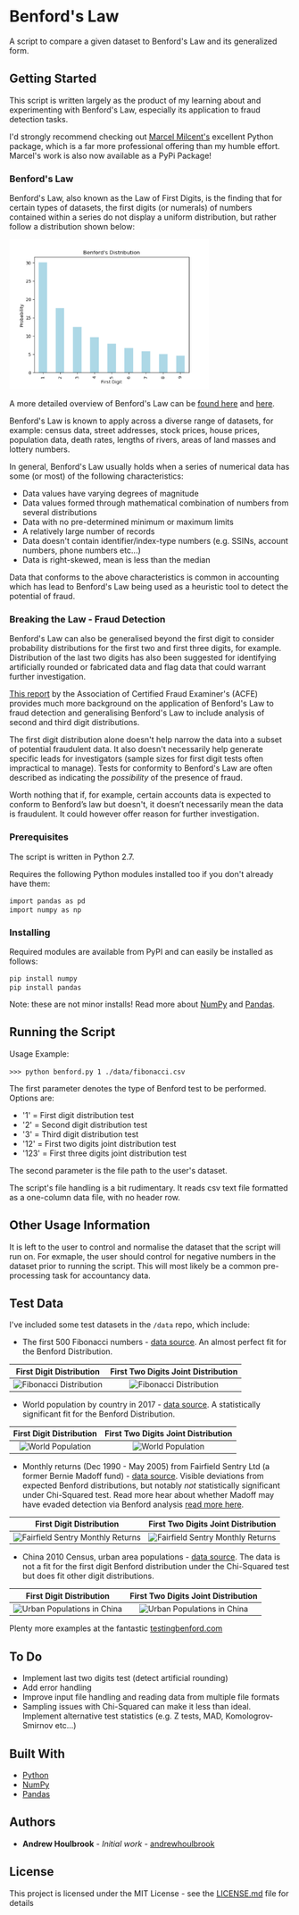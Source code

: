 # Benford's Law

A script to compare a given dataset to Benford's Law and its generalized form.

## Getting Started

This script is written largely as the product of my learning about and experimenting with Benford's Law, especially its application to fraud detection tasks.  

I'd strongly recommend checking out [Marcel Milcent's](https://github.com/milcent/benford_py/blob/master/Demo.ipynb) excellent Python package, which is a far more professional offering than my humble effort. Marcel's work is also now available as a PyPi Package!  

### Benford's Law

Benford's Law, also known as the Law of First Digits, is the finding that for certain types of datasets, the first digits (or numerals) of numbers contained within a series do not display a uniform distribution, but rather follow a distribution shown below:

![Benford Distribution](/doc/benford_dist.png)

A more detailed overview of Benford's Law can be [found here](http://mathworld.wolfram.com/BenfordsLaw.html) and [here](http://www.nigrini.com/ForensicAnalytics.htm).

Benford's Law is known to apply across a diverse range of datasets, for example: census data, street addresses, stock prices, house prices, population data, death rates, lengths of rivers, areas of land masses and lottery numbers. 

In general, Benford's Law usually holds when a series of numerical data has some (or most) of the following characteristics:

* Data values have varying degrees of magnitude
* Data values formed through mathematical combination of numbers from several distributions 
* Data with no pre-determined minimum or maximum limits
* A relatively large number of records 
* Data doesn't contain identifier/index-type numbers (e.g. SSINs, account numbers, phone numbers etc...) 
* Data is right-skewed, mean is less than the median

Data that conforms to the above characteristics is common in accounting which has lead to Benford's Law being used as a heuristic tool to detect the potential of fraud. 

### Breaking the Law - Fraud Detection

Benford's Law can also be generalised beyond the first digit to consider probability distributions for the first two and first three digits, for example. Distribution of the last two digits has also been suggested for identifying artificially rounded or fabricated data and flag data that could warrant further investigation. 

[This report](https://www.acfe.com/uploadedFiles/Shared_Content/Products/Self-Study_CPE/Using%20Benford's%20Law_2018_final_extract.pdf) by the Association of Certified Fraud Examiner's (ACFE) provides much more background on the application of Benford's Law to fraud detection and generalising Benford's Law to include analysis of second and third digit distributions. 

The first digit distribution alone doesn't help narrow the data into a subset of potential fraudulent data. It also doesn't necessarily help generate specific leads for investigators (sample sizes for first digit tests often impractical to manage). Tests for conformity to Benford's Law are often described as indicating the *possibility* of the presence of fraud.

Worth nothing that if, for example, certain accounts data is expected to conform to Benford’s law but doesn't, it doesn’t necessarily mean the data is fraudulent. It could however offer reason for further investigation.  
  
### Prerequisites

The script is written in Python 2.7.

Requires the following Python modules installed too if you don't already have them:

```
import pandas as pd
import numpy as np
```

### Installing

Required modules are available from PyPI and can easily be installed as follows:

```
pip install numpy
pip install pandas
```

Note: these are not minor installs! Read more about [NumPy](http://www.numpy.org/) and [Pandas](https://pandas.pydata.org/). 

## Running the Script

Usage Example: 

```>>> python benford.py 1 ./data/fibonacci.csv```

The first parameter denotes the type of Benford test to be performed. Options are:

* '1' = First digit distribution test
* '2' = Second digit distribution test
* '3' = Third digit distribution test
* '12' = First two digits joint distribution test
* '123' = First three digits joint distribution test

The second parameter is the file path to the user's dataset.

The script's file handling is a bit rudimentary. It reads csv text file formatted as a one-column data file, with no header row.

## Other Usage Information

It is left to the user to control and normalise the dataset that the script will run on. For exmaple, the user should control for negative numbers in the dataset prior to running the script. This will most likely be a common pre-processing task for accountancy data.  

## Test Data

I've included some test datasets in the ```/data``` repo, which include: 

* The first 500 Fibonacci numbers - [data source](http://home.hiwaay.net/~jalison/Fib500.html). An almost perfect fit for the Benford Distribution. 

First Digit Distribution                      | First Two Digits Joint Distribution
:--------------------------------------------:|:-----------------------------------------------:
![Fibonacci Distribution](/doc/fibonacci.png) | ![Fibonacci Distribution](/doc/fibonacci_12.png)

* World population by country in 2017 - [data source](https://data.worldbank.org/indicator/SP.POP.TOTL?end=2017&start=1960). A statistically significant fit for the Benford Distribution.

First Digit Distribution                      | First Two Digits Joint Distribution
:--------------------------------------------:|:-----------------------------------------------:
![World Population](/doc/world_pop_2017.png)  | ![World Population](/doc/world_pop_2017_12.png)

* Monthly returns (Dec 1990 - May 2005) from Fairfield Sentry Ltd (a former Bernie Madoff fund) - [data source](https://www.sec.gov/news/studies/2009/oig-509/exhibit-0293.pdf). Visible deviations from  expected Benford distributions, but notably *not* statistically significant under Chi-Squared test. Read more hear about whether Madoff may have evaded detection via Benford analysis [read more here](). 

First Digit Distribution                             | First Two Digits Joint Distribution
:---------------------------------------------------:|:------------------------------------------------------:
![Fairfield Sentry Monthly Returns](/doc/madoff.png) | ![Fairfield Sentry Monthly Returns](/doc/madoff_12.png)

* China 2010 Census, urban area populations - [data source](https://en.wikipedia.org/wiki/Sixth_National_Population_Census_of_the_People%27s_Republic_of_China). The data is not a fit for the first digit Benford distribution under the Chi-Squared test but does fit other digit distributions. 

First Digit Distribution                             | First Two Digits Joint Distribution
:---------------------------------------------------:|:-------------------------------------------------------:
![Urban Populations in China](/doc/china_cities.png) | ![Urban Populations in China](/doc/china_cities_12.png)

Plenty more examples at the fantastic [testingbenford.com](http://testingbenfordslaw.com)

## To Do

* Implement last two digits test (detect artificial rounding)
* Add error handling
* Improve input file handling and reading data from multiple file formats
* Sampling issues with Chi-Squared can make it less than ideal. Implement alternative test statistics (e.g. Z tests, MAD, Komologrov-Smirnov etc...)

## Built With

* [Python](http://www.python.org)
* [NumPy](http://www.numpy.org/)
* [Pandas](https://pandas.pydata.org/)

## Authors

* **Andrew Houlbrook** - *Initial work* - [andrewhoulbrook](https://github.com/andrewhoulbrook)

## License

This project is licensed under the MIT License - see the [LICENSE.md](LICENSE.md) file for details